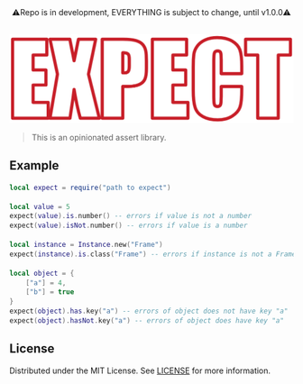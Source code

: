 <div align="center">⚠️Repo is in development, EVERYTHING is subject to change, until v1.0.0⚠️</div>
<br>

<p align="center" width="100%">
    <img src="./assets/logo.png">
</p>

> This is an opinionated assert library.


## Example
```lua
local expect = require("path to expect")

local value = 5
expect(value).is.number() -- errors if value is not a number
expect(value).isNot.number() -- errors if value is a number

local instance = Instance.new("Frame")
expect(instance).is.class("Frame") -- errors if instance is not a Frame

local object = {
    ["a"] = 4,
    ["b"] = true
}
expect(object).has.key("a") -- errors of object does not have key "a"
expect(object).hasNot.key("a") -- errors of object does have key "a"
```

## License

Distributed under the MIT License. See [LICENSE](./LICENSE) for more information.
